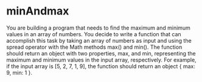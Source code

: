 # minAndmax

You are building a program that needs to find the maximum and minimum values in an array of numbers. You
decide to write a function that can accomplish this task by taking an array of numbers as input and using the
spread operator with the Math methods max() and min(). The function should return an object with two
properties, max, and min, representing the maximum and minimum values in the input array, respectively. For
example, if the input array is [5, 2, 7, 1, 9], the function should return an object { max: 9, min: 1 }.
